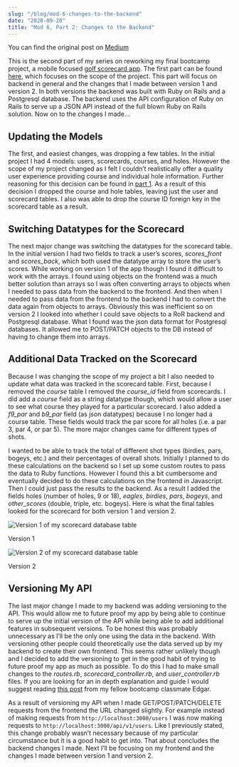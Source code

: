 ```yaml
---
slug: "/blog/mod-6-changes-to-the-backend"
date: "2020-09-20"
title: "Mod 6, Part 2: Changes to the Backend"
---
```


You can find the original post on [Medium](https://medium.com/@dkersten1994/mod-6-part-2-changes-to-the-backend-bbda84dd86e)

This is the second part of my series on reworking my final bootcamp project, a mobile focused [golf scorecard app](https://ez-golf-scorecard.herokuapp.com/). The first part can be found [here](https://medium.com/@dkersten1994/mod-6-part-1-revisiting-my-final-bootca-62ae8606fb8e), which focuses on the scope of the project. This part will focus on backend in general and the changes that I made between version 1 and version 2. In both versions the backend was built with Ruby on Rails and a Postgresql database. The backend uses the API configuration of Ruby on Rails to serve up a JSON API instead of the full blown Ruby on Rails solution. Now on to the changes I made…

## Updating the Models

The first, and easiest changes, was dropping a few tables. In the initial project I had 4 models: users, scorecards, courses, and holes. However the scope of my project changed as I felt I couldn’t realistically offer a quality user experience providing course and individual hole information. Further reasoning for this decision can be found in [part 1](https://medium.com/@dkersten1994/mod-6-part-1-revisiting-my-final-bootca-62ae8606fb8e). As a result of this decision I dropped the course and hole tables, leaving just the user and scorecard tables. I also was able to drop the course ID foreign key in the scorecard table as a result.

## Switching Datatypes for the Scorecard

The next major change was switching the datatypes for the scorecard table. In the initial version I had two fields to track a user’s scores, _scores_front_ and _scores_back_, which both used the datatype array to store the user’s scores. While working on version 1 of the app though I found it difficult to work with the arrays. I found using objects on the frontend was a much better solution than arrays so I was often converting arrays to objects when I needed to pass data from the backend to the frontend. And then when I needed to pass data from the frontend to the backend I had to convert the data again from objects to arrays. Obviously this was inefficient so on version 2 I looked into whether I could save objects to a RoR backend and Postgresql database. What I found was the json data format for Postgresql databases. It allowed me to POST/PATCH objects to the DB instead of having to change them into arrays.

## Additional Data Tracked on the Scorecard

Because I was changing the scope of my project a bit I also needed to update what data was tracked in the scorecard table. First, because I removed the _course_ table I removed the _course_id_ field from scorecards. I did add a _course_ field as a string datatype though, which would allow a user to see what course they played for a particular scorecard. I also added a _f9_par_ and _b9_par_ field (as json datatypes) because I no longer had a course table. These fields would track the par score for all holes (i.e. a par 3, par 4, or par 5). The more major changes came for different types of shots.

I wanted to be able to track the total of different shot types (birdies, pars, bogeys, etc.) and their percentages of overall shots. Initially I planned to do these calculations on the backend so I set up some custom routes to pass the data to Ruby functions. However I found this a bit cumbersome and eventually decided to do these calculations on the frontend in Javascript. Then I could just pass the results to the backend. As a result I added the fields holes (number of holes, 9 or 18), _eagles_, _birdies_, _pars_, _bogeys_, and _other_scores_ (double, triple, etc. bogeys). Here is what the final tables looked for the scorecard for both version 1 and version 2.

![Version 1 of my scorecard database table](https://miro.medium.com/max/700/1*V-CSO0RF9TVUSfzjnLplsg.png)

<p class="img-caption">Version 1</p>

![Version 2 of my scorecard database table](https://miro.medium.com/max/700/1*c5GhT6akMzrFC3QVmDLU4g.png)

<p class="img-caption">Version 2</p>

## Versioning My API

The last major change I made to my backend was adding versioning to the API. This would allow me to future proof my app by being able to continue to serve up the initial version of the API while being able to add additional features in subsequent versions. To be honest this was probably unnecessary as I’ll be the only one using the data in the backend. With versioning other people could theoretically use the data served up by my backend to create their own frontend. This seems rather unlikely though and I decided to add the versioning to get in the good habit of trying to future proof my app as much as possible. To do this I had to make small changes to the _routes.rb_, _scorecard_controller.rb_, and _user_controller.rb_ files. If you are looking for an in depth explanation and guide I would suggest reading [this post](https://medium.com/@edgar.a.rivera08/creating-an-api-backend-24c018d86ddb) from my fellow bootcamp classmate Edgar.

As a result of versioning my API when I made GET/POST/PATCH/DELETE requests from the frontend the URL changed slightly. For example instead of making requests from `http://localhost:3000/users` I was now making requests to `http://localhost:3000/api/v1/users`. Like I previously stated, this change probably wasn’t necessary because of my particular circumstance but it is a good habit to get into. That about concludes the backend changes I made. Next I’ll be focusing on my frontend and the changes I made between version 1 and version 2.
